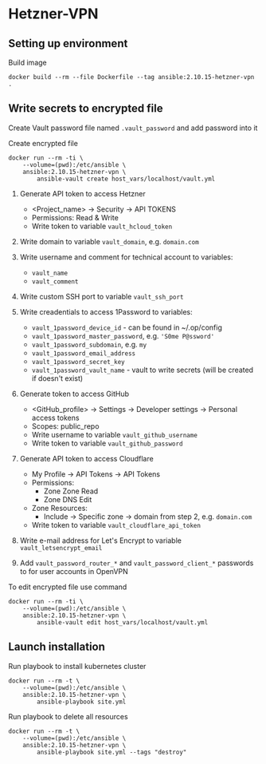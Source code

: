 # Hetzner-VPN

## Setting up environment

Build image
```fish
docker build --rm --file Dockerfile --tag ansible:2.10.15-hetzner-vpn .
```

## Write secrets to encrypted file

Create Vault password file named `.vault_password` and add password into it

Create encrypted file
```fish
docker run --rm -ti \
    --volume=(pwd):/etc/ansible \
    ansible:2.10.15-hetzner-vpn \
        ansible-vault create host_vars/localhost/vault.yml
```

1. Generate API token to access Hetzner
   - <Project_name> -> Security -> API TOKENS
   - Permissions: Read & Write
   - Write token to variable `vault_hcloud_token`

2. Write domain to variable `vault_domain`, e.g. `domain.com`

3. Write username and comment for technical account to variables:
   - `vault_name`
   - `vault_comment`

4. Write custom SSH port to variable `vault_ssh_port`

5. Write creadentials to access 1Password to variables:
   - `vault_1password_device_id` - can be found in ~/.op/config
   - `vault_1password_master_password`, e.g. `'S0me P@ssword'`
   - `vault_1password_subdomain`, e.g. `my`
   - `vault_1password_email_address`
   - `vault_1password_secret_key`
   - `vault_1password_vault_name` - vault to write secrets (will be created if doesn't exist)

6. Generate token to access GitHub
   - <GitHub_profile> -> Settings -> Developer settings -> Personal access tokens
   - Scopes: public_repo
   - Write username to variable `vault_github_username`
   - Write token to variable `vault_github_password`

7. Generate API token to access Cloudflare
   - My Profile -> API Tokens -> API Tokens
   - Permissions:
     - Zone Zone Read
     - Zone DNS Edit
   - Zone Resources:
     - Include -> Specific zone -> domain from step 2, e.g. `domain.com`
   - Write token to variable `vault_cloudflare_api_token`

8. Write e-mail address for Let's Encrypt to variable `vault_letsencrypt_email`

9. Add `vault_password_router_*` and `vault_password_client_*` passwords to  for user accounts in OpenVPN

To edit encrypted file use command
```fish
docker run --rm -ti \
    --volume=(pwd):/etc/ansible \
    ansible:2.10.15-hetzner-vpn \
        ansible-vault edit host_vars/localhost/vault.yml
```

## Launch installation

Run playbook to install kubernetes cluster
```fish
docker run --rm -t \
    --volume=(pwd):/etc/ansible \
    ansible:2.10.15-hetzner-vpn \
        ansible-playbook site.yml
```

Run playbook to delete all resources
```fish
docker run --rm -t \
    --volume=(pwd):/etc/ansible \
    ansible:2.10.15-hetzner-vpn \
        ansible-playbook site.yml --tags "destroy"
```
